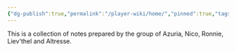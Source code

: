 ```yaml
---
{"dg-publish":true,"permalink":"/player-wiki/home/","pinned":true,"tags":["gardenEntry"]}
---
```


This is a collection of notes prepared by the group of Azuria, Nico, Ronnie, Liev'thel and Altresse.

